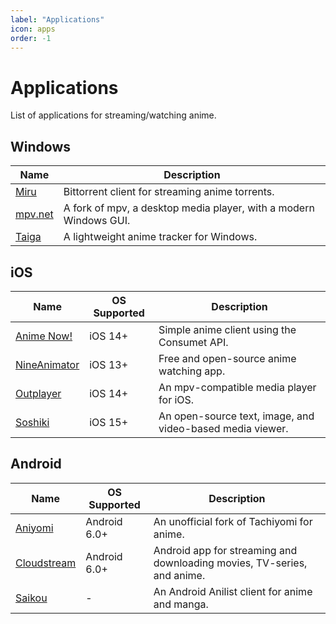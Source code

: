```yaml
---
label: "Applications"
icon: apps
order: -1
---
```


# Applications

List of applications for streaming/watching anime.

## Windows

Name                                                | Description
--------------------------------------------------- | -----------------------------------------------------------------
[Miru](https://github.com/ThaUnknown/miru)          | Bittorrent client for streaming anime torrents.
[mpv.net](https://github.com/mpvnet-player/mpv.net) | A fork of mpv, a desktop media player, with a modern Windows GUI.
[Taiga](https://github.com/erengy/taiga)            | A lightweight anime tracker for Windows.

## iOS

Name                                                           | OS Supported | Description
-------------------------------------------------------------- | ------------ | ---------------------------------------------------------
[Anime Now!](https://github.com/AnimeNow-Team/AnimeNow)        | iOS 14+      | Simple anime client using the Consumet API.
[NineAnimator](https://github.com/SuperMarcus/NineAnimator)    | iOS 13+      | Free and open-source anime watching app.
[Outplayer](https://apps.apple.com/app/outplayer/id1449923287) | iOS 14+      | An mpv-compatible media player for iOS.
[Soshiki](https://github.com/soshikimoe/soshiki-ios)           | iOS 15+      | An open-source text, image, and video-based media viewer.

## Android

Name                                                        | OS Supported   | Description
----------------------------------------------------------- | -------------- | -----------------------------------------------------------------------
[Aniyomi](https://github.com/aniyomiorg/aniyomi)            | Android 6.0+   | An unofficial fork of Tachiyomi for anime.
[Cloudstream](https://github.com/recloudstream/cloudstream) | Android 6.0+   | Android app for streaming and downloading movies, TV-series, and anime.
[Saikou](https://github.com/saikou-app/saikou)              | -              | An Android Anilist client for anime and manga.
